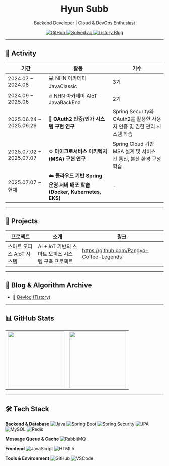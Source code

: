 <h1 align="center">Hyun Subb</h1>

<p align="center">
  Backend Developer | Cloud & DevOps Enthusiast
</p>

<p align="center">
  <a href="https://github.com/HyunSubb" target="_blank">
    <img src="https://img.shields.io/badge/GitHub-181717?style=for-the-badge&logo=github&logoColor=white" alt="GitHub" />
  </a>
  <a href="https://www.acmicpc.net/user/HyunSubb" target="_blank">
    <img src="https://img.shields.io/badge/solved.ac-1F8ACB?style=for-the-badge&logo=solvedac&logoColor=white" alt="Solved.ac" />
  </a>
  <a href="https://tnempoleved-diary.tistory.com/" target="_blank">
    <img src="https://img.shields.io/badge/Tistory-000000?style=for-the-badge&logo=tistory&logoColor=white" alt="Tistory Blog" />
  </a>
  </p>

---

## 🎯 Activity

| 기간 | 활동 | 기수 |
|------|------|------|
| 2024.07 ~ 2024.08 | 💻 NHN 아카데미 JavaClassic | 3기 |
| 2024.09 ~ 2025.06 | 🔥 NHN 아카데미 AIoT JavaBackEnd | 2기 |
| 2025.06.24 ~ 2025.06.29 | 🔑 **OAuth2 인증/인가 시스템 구현 연구** | Spring Security와 OAuth2를 활용한 사용자 인증 및 권한 관리 시스템 학습 |
| 2025.07.02 ~ 2025.07.07 | ⚙️ **마이크로서비스 아키텍처 (MSA) 구현 연구** | Spring Cloud 기반 MSA 설계 및 서비스 간 통신, 분산 환경 구성 학습 |
| 2025.07.07 ~ 현재 | ☁️ **클라우드 기반 Spring 운영 서버 배포 학습 (Docker, Kubernetes, EKS)** | - |

---

## 🚀 Projects

| 프로젝트 | 소개 | 링크 |
|----------|------|------|
|스마트 오피스 AIoT 시스템|AI + IoT 기반의 스마트 오피스 시스템 구축 프로젝트|https://github.com/Pangyo-Coffee-Legends|

---

## 🍎 Blog & Algorithm Archive

- 🍏 [Devlog (Tistory)](https://tnempoleved-diary.tistory.com/)

---

## 📊 GitHub Stats

<table>
  <tr>
    <td>
      <img src="https://github-readme-stats.vercel.app/api?username=HyunSubb&show_icons=true&theme=dark&hide_border=true&bg_color=0d1117&icon_color=58a6ff&text_color=c9d1d9&title_color=58a6ff" height="180em" />
    </td>
    <td>
      <img src="https://github-readme-stats.vercel.app/api/top-langs/?username=HyunSubb&layout=compact&theme=dark&hide_border=true&bg_color=0d1117&text_color=c9d1d9&title_color=58a6ff" height="180em" />
    </td>
  </tr>
</table>

---

## 🛠 Tech Stack

**Backend & Database**
![Java](https://img.shields.io/badge/Java-007396?style=flat-square&logo=java&logoColor=white)
![Spring Boot](https://img.shields.io/badge/Spring%20Boot-6DB33F?style=flat-square&logo=Spring+Boot&logoColor=white)
![Spring Security](https://img.shields.io/badge/Spring%20Security-6DB33F?style=flat-square&logo=springsecurity&logoColor=white)
![JPA](https://img.shields.io/badge/JPA-59666C?style=flat-square&logo=hibernate&logoColor=white)
![MySQL](https://img.shields.io/badge/MySQL-4479A1?style=flat-square&logo=MySQL&logoColor=white)
![Redis](https://img.shields.io/badge/Redis-DC382D?style=flat-square&logo=redis&logoColor=white)

**Message Queue & Cache**
![RabbitMQ](https://img.shields.io/badge/RabbitMQ-FF6600?style=flat-square&logo=rabbitmq&logoColor=white)

**Frontend**
![JavaScript](https://img.shields.io/badge/JavaScript-F7DF1E?style=flat-square&logo=javascript&logoColor=black)
![HTML5](https://img.shields.io/badge/HTML5-E34F26?style=flat-square&logo=html5&logoColor=white)

**Tools & Environment**
![GitHub](https://img.shields.io/badge/GitHub-181717?style=flat-square&logo=github&logoColor=white)
![VSCode](https://img.shields.io/badge/VSCode-007ACC?style=flat-square&logo=visualstudiocode&logoColor=white)
